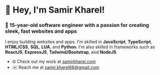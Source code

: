 # 👋 Hey, I'm Samir Kharel!

### 🚀 15-year-old software engineer with a passion for creating sleek, fast websites and apps

I enjoy building websites and apps. I'm skilled in **JavaScript**, **TypeScript**, **HTML/CSS**, **SQL**, **LUA**, and **Python**. I'm also skilled in frameworks such as **ReactJS**, **ExpressJS**, **Tailwind/Bootstrap**, and **NodeJS**.

- 🌐 Check out my work at [samirkharel.com](https://www.samirkharel.com)  
- ✉️ Reach me at [samir.kharel66@gmail.com](mailto:samir.kharel66@gmail.com)  
